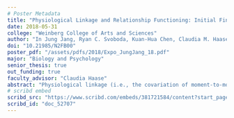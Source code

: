 ```yaml
---
# Poster Metadata
title: "Physiological Linkage and Relationship Functioning: Initial Findings From a Laboratory-Based Study of Married Couples"
date: 2018-05-31
college: "Weinberg College of Arts and Sciences"
author: "In Jung Jang, Ryan C. Svoboda, Kuan-Hua Chen, Claudia M. Haase"
doi: "10.21985/N2FB00"
poster_pdf: "/assets/pdfs/2018/Expo_JungJang_18.pdf"
major: "Biology and Psychology"
senior_thesis: true
out_funding: true
faculty_advisor: "Claudia Haase"
abstract: "Physiological linkage (i.e., the covariation of moment-to-moment physiology between individuals) is thought to play an important role in relationship functioning. The present study examined physiological linkage across interbeat interval (IBI) and skin conductance levels (SCL) in a sample of married spouses (N=106) during both a pleasant and a conflict conversation and looked for associations with spouses’ marital satisfaction and subjective emotional experience. When physiological linkage was operationalized with anti-phase and in-phase linkage constituting opposite ends of a continuum (i.e., overall linkage), results indicated a significant negative association between overall linkage and subjective experience of disgust; and this finding generalized across conversations and physiological channels. When physiological linkage was operationalized with anti-phase and in-phase linkage constituting one end of a continuum and no linkage constituting the other end of a continuum (i.e., total linkage), similar patterns were seen, except certain additional results that suggested a positive correlation between total linkage and marital satisfaction. Overall, these findings provide insight into the relationship between linkage, marital satisfaction and emotional experience and suggest the need for further research."
# scribd embed
scribd_src: "https://www.scribd.com/embeds/381721584/content?start_page=1&view_mode=scroll&access_key=key-eCDSsmWxNYpZnlZxjqTj&show_recommendations=true"
scribd_id: "doc_52707"
---
```

